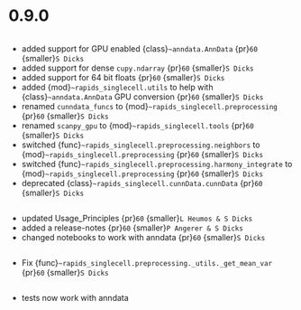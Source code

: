 # 0.9.0

```{rubric} Features
```
* added support for GPU enabled {class}`~anndata.AnnData` {pr}`60` {smaller}`S Dicks`
* added support for dense `cupy.ndarray` {pr}`60` {smaller}`S Dicks`
* added support for 64 bit floats {pr}`60` {smaller}`S Dicks`
* added {mod}`~rapids_singlecell.utils` to help with {class}`~anndata.AnnData` GPU conversion  {pr}`60` {smaller}`S Dicks`
* renamed `cunndata_funcs` to {mod}`~rapids_singlecell.preprocessing` {pr}`60` {smaller}`S Dicks`
* renamed `scanpy_gpu` to {mod}`~rapids_singlecell.tools` {pr}`60` {smaller}`S Dicks`
* switched {func}`~rapids_singlecell.preprocessing.neighbors` to {mod}`~rapids_singlecell.preprocessing` {pr}`60` {smaller}`S Dicks`
* switched {func}`~rapids_singlecell.preprocessing.harmony_integrate` to {mod}`~rapids_singlecell.preprocessing` {pr}`60` {smaller}`S Dicks`
* deprecated {class}`~rapids_singlecell.cunnData.cunnData` {pr}`60` {smaller}`S Dicks`

```{rubric} Docs
```
* updated Usage_Principles {pr}`60` {smaller}`L Heumos & S Dicks`
* added a release-notes {pr}`60` {smaller}`P Angerer & S Dicks`
* changed notebooks to work with anndata {pr}`60` {smaller}`S Dicks`

```{rubric} Bug fixes
```

* Fix  {func}`~rapids_singlecell.preprocessing._utils._get_mean_var` {pr}`60` {smaller}`S Dicks`


```{rubric} Misc
```

* tests now work with anndata
